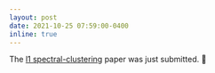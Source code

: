 ```yaml
---
layout: post
date: 2021-10-25 07:59:00-0400
inline: true
---
```


The [l1 spectral-clustering](https://hal.archives-ouvertes.fr/hal-03095805) paper was just submitted. 📰

